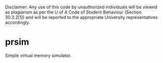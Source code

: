 Disclaimer: Any use of this code by unauthorized individuals 
will be viewed as plagiarism as per the U of A Code of Student 
Behaviour (Section 30.3.2[1]) and will be reported to the appropriate 
University representatives accordingly.

prsim
=====

Simple virtual memory simulator.
